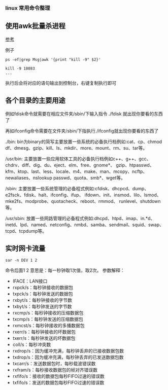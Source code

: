 ### linux 常用命令整理

## 使用awk批量杀进程

[参考](https://www.cnblogs.com/yiyide266/p/6541809.html)

例子

```
ps -ef|grep Msg|awk '{print "kill -9" $2}'

kill -9 18083
...
```
执行后会将对应的语句输出到控制台，右键复制执行即可

## 各个目录的主要用途
例如fdisk命令就需要在相应文件夹/sbin/下输入指令 ./fdisk   就出现你要看的东西了

再如ifconfig命令需要在文件夹/sbin/下指执行./ifconfig就出现你要看的东西了

./bin: bin为binary的简写主要放置一些系统的必备执行档例如:cat、cp、chmod df、dmesg、gzip、kill、ls、mkdir、more、mount、rm、su、tar等。 

/usr/bin: 主要放置一些应用软体工具的必备执行档例如c++、g++、gcc、chdrv、diff、dig、du、eject、elm、free、gnome*、 gzip、htpasswd、kfm、ktop、last、less、locale、m4、make、man、mcopy、ncftp、 newaliases、nslookup passwd、quota、smb*、wget等。 

/sbin: 主要放置一些系统管理的必备程式例如:cfdisk、dhcpcd、dump、e2fsck、fdisk、halt、ifconfig、ifup、 ifdown、init、insmod、lilo、lsmod、mke2fs、modprobe、quotacheck、reboot、rmmod、 runlevel、shutdown等。 

/usr/sbin: 放置一些网路管理的必备程式例如:dhcpd、htpd、imap、in.*d、inetd、lpd、named、netconfig、nmbd、samba、sendmail、squid、swap、tcpd、tcpdump等。 

## 实时网卡流量
```
sar -n DEV 1 2
```
命令后面1 2 意思是：每一秒钟取1次值，取2次。
参数解释：
  + IFACE：LAN接口
  + rxpck/s：每秒钟接收的数据包
  + txpck/s：每秒钟发送的数据包
  + rxbyt/s：每秒钟接收的字节数
  + txbyt/s：每秒钟发送的字节数
  + rxcmp/s：每秒钟接收的压缩数据包
  + txcmp/s：每秒钟发送的压缩数据包
  + rxmcst/s：每秒钟接收的多播数据包
  + rxerr/s：每秒钟接收的坏数据包
  + txerr/s：每秒钟发送的坏数据包
  + coll/s：每秒冲突数
  + rxdrop/s：因为缓冲充满，每秒钟丢弃的已接收数据包数
  + txdrop/s：因为缓冲充满，每秒钟丢弃的已发送数据包数
  + txcarr/s：发送数据包时，每秒载波错误数
  + rxfram/s：每秒接收数据包的帧对齐错误数
  + rxfifo/s：接收的数据包每秒FIFO过速的错误数
  + txfifo/s：发送的数据包每秒FIFO过速的错误数
